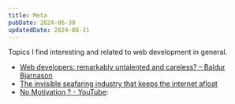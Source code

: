 ```yaml
---
title: Meta
pubDate: 2024-06-30
updatedDate: 2024-08-31
---
```


Topics I find interesting and related to web development in general.

* [Web developers: remarkably untalented and careless? – Baldur Bjarnason](https://www.baldurbjarnason.com/2023/web-dev-untalented/?utm_source=changelog-news)
* [The invisible seafaring industry that keeps the internet afloat](https://www.theverge.com/c/24070570/internet-cables-undersea-deep-repair-ships?utm_source=changelog-news)
* [No Motivation ? - YouTube](https://www.youtube.com/shorts/lBkLoBShpXw?si=anjnOFZxNFMpgvv8):
